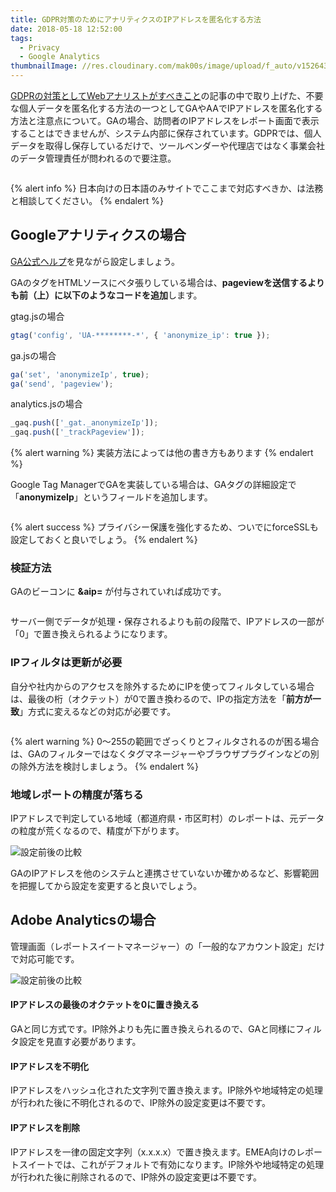 ```yaml
---
title: GDPR対策のためにアナリティクスのIPアドレスを匿名化する方法
date: 2018-05-18 12:52:00
tags:
  - Privacy
  - Google Analytics
thumbnailImage: //res.cloudinary.com/mak00s/image/upload/f_auto/v1526433637/eu-flag.png
---
```


[GDPRの対策としてWebアナリストがすべきこと](/news/gdpr-for-analysts/)の記事の中で取り上げた、不要な個人データを匿名化する方法の一つとしてGAやAAでIPアドレスを匿名化する方法と注意点について。GAの場合、訪問者のIPアドレスをレポート画面で表示することはできませんが、システム内部に保存されています。GDPRでは、個人データを取得し保存しているだけで、ツールベンダーや代理店ではなく事業会社のデータ管理責任が問われるので要注意。
<!-- more -->

<img src="//res.cloudinary.com/mak00s/image/upload/f_auto,w_auto:200:800/v1526614534/gdpr-ip-anonymization-in-analytics.png" alt="" sizes="100vw" />

{% alert info %}
日本向けの日本語のみサイトでここまで対応すべきか、は法務と相談してください。
{% endalert %}

## Googleアナリティクスの場合

[GA公式ヘルプ](https://support.google.com/analytics/answer/2763052?hl=ja)を見ながら設定しましょう。

GAのタグをHTMLソースにベタ張りしている場合は、**pageviewを送信するよりも前（上）に以下のようなコードを追加**します。

gtag.jsの場合
```javascript
gtag('config', 'UA-********-*', { 'anonymize_ip': true });
```
ga.jsの場合
```javascript
ga('set', 'anonymizeIp', true);
ga('send', 'pageview');
```

analytics.jsの場合
```javascript
_gaq.push(['_gat._anonymizeIp']);
_gaq.push(['_trackPageview']);
```

{% alert warning %}
実装方法によっては他の書き方もあります
{% endalert %}

Google Tag ManagerでGAを実装している場合は、GAタグの詳細設定で「**anonymizeIp**」というフィールドを追加します。

<img src="//res.cloudinary.com/mak00s/image/upload/f_auto,w_auto:200:800/v1526610784/gtm-ga-ip-anonymization.png" alt="" sizes="100vw" />

{% alert success %}
プライバシー保護を強化するため、ついでにforceSSLも設定しておくと良いでしょう。
{% endalert %}

### 検証方法
GAのビーコンに **&aip=** が付与されていれば成功です。

<img src="//res.cloudinary.com/mak00s/image/upload/f_auto,w_auto:200:800/v1526611364/ga-ip-anonymization-debugging.png" alt="" sizes="100vw" />

サーバー側でデータが処理・保存されるよりも前の段階で、IPアドレスの一部が「0」で置き換えられるようになります。

### IPフィルタは更新が必要

自分や社内からのアクセスを除外するためにIPを使ってフィルタしている場合は、最後の桁（オクテット）が0で置き換わるので、IPの指定方法を「**前方が一致**」方式に変えるなどの対応が必要です。

<img src="//res.cloudinary.com/mak00s/image/upload/f_auto,w_auto:200:800/v1526612284/ga-filter-by-ip.png" alt="" sizes="100vw" />

{% alert warning %}
0〜255の範囲でざっくりとフィルタされるのが困る場合は、GAのフィルターではなくタグマネージャーやブラウザプラグインなどの別の除外方法を検討しましょう。
{% endalert %}

### 地域レポートの精度が落ちる

IPアドレスで判定している地域（都道府県・市区町村）のレポートは、元データの粒度が荒くなるので、精度が下がります。

<img src="//res.cloudinary.com/mak00s/image/upload/f_auto,w_auto:200:800/v1526881647/ga-report-region-compared.png" alt="設定前後の比較" sizes="100vw" />

GAのIPアドレスを他のシステムと連携させていないか確かめるなど、影響範囲を把握してから設定を変更すると良いでしょう。

## Adobe Analyticsの場合

管理画面（レポートスイートマネージャー）の「一般的なアカウント設定」だけで対応可能です。

<img src="//res.cloudinary.com/mak00s/image/upload/f_auto,w_auto:200:800/v1526911488/aa-rs-manager-ip-obfuscation.png" alt="設定前後の比較" sizes="100vw" />

#### IPアドレスの最後のオクテットを0に置き換える
GAと同じ方式です。IP除外よりも先に置き換えられるので、GAと同様にフィルタ設定を見直す必要があります。

#### IPアドレスを不明化
IPアドレスをハッシュ化された文字列で置き換えます。IP除外や地域特定の処理が行われた後に不明化されるので、IP除外の設定変更は不要です。

#### IPアドレスを削除
IPアドレスを一律の固定文字列（x.x.x.x）で置き換えます。EMEA向けのレポートスイートでは、これがデフォルトで有効になります。IP除外や地域特定の処理が行われた後に削除されるので、IP除外の設定変更は不要です。